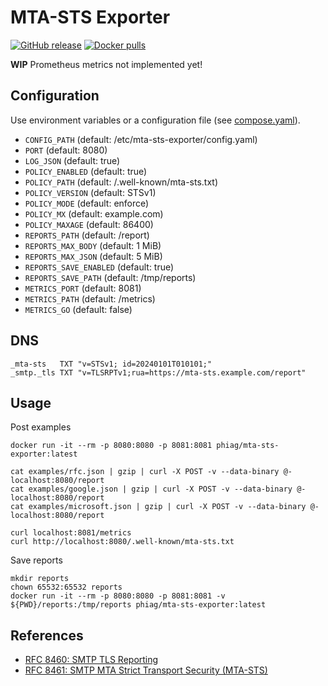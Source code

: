 # MTA-STS Exporter

[![GitHub release](https://img.shields.io/github/release/phi-ag/mta-sts-exporter.svg?logo=github&style=flat-square)](https://github.com/phi-ag/mta-sts-exporter/releases/latest)
[![Docker pulls](https://img.shields.io/docker/pulls/phiag/mta-sts-exporter.svg?logo=docker&style=flat-square)](https://hub.docker.com/r/phiag/mta-sts-exporter/tags)

**WIP** Prometheus metrics not implemented yet!

## Configuration

Use environment variables or a configuration file (see [compose.yaml](compose.yaml)).

- `CONFIG_PATH` (default: /etc/mta-sts-exporter/config.yaml)
- `PORT` (default: 8080)
- `LOG_JSON` (default: true)
- `POLICY_ENABLED` (default: true)
- `POLICY_PATH` (default: /.well-known/mta-sts.txt)
- `POLICY_VERSION` (default: STSv1)
- `POLICY_MODE` (default: enforce)
- `POLICY_MX` (default: example.com)
- `POLICY_MAXAGE` (default: 86400)
- `REPORTS_PATH` (default: /report)
- `REPORTS_MAX_BODY` (default: 1 MiB)
- `REPORTS_MAX_JSON` (default: 5 MiB)
- `REPORTS_SAVE_ENABLED` (default: true)
- `REPORTS_SAVE_PATH` (default: /tmp/reports)
- `METRICS_PORT` (default: 8081)
- `METRICS_PATH` (default: /metrics)
- `METRICS_GO` (default: false)

## DNS

    _mta-sts   TXT "v=STSv1; id=20240101T010101;"
    _smtp._tls TXT "v=TLSRPTv1;rua=https://mta-sts.example.com/report"

## Usage

Post examples

    docker run -it --rm -p 8080:8080 -p 8081:8081 phiag/mta-sts-exporter:latest

    cat examples/rfc.json | gzip | curl -X POST -v --data-binary @- localhost:8080/report
    cat examples/google.json | gzip | curl -X POST -v --data-binary @- localhost:8080/report
    cat examples/microsoft.json | gzip | curl -X POST -v --data-binary @- localhost:8080/report

    curl localhost:8081/metrics
    curl http://localhost:8080/.well-known/mta-sts.txt

Save reports

    mkdir reports
    chown 65532:65532 reports
    docker run -it --rm -p 8080:8080 -p 8081:8081 -v ${PWD}/reports:/tmp/reports phiag/mta-sts-exporter:latest

## References

- [RFC 8460: SMTP TLS Reporting](https://www.rfc-editor.org/rfc/rfc8460.html)
- [RFC 8461: SMTP MTA Strict Transport Security (MTA-STS)](https://www.rfc-editor.org/rfc/rfc8461.html)
